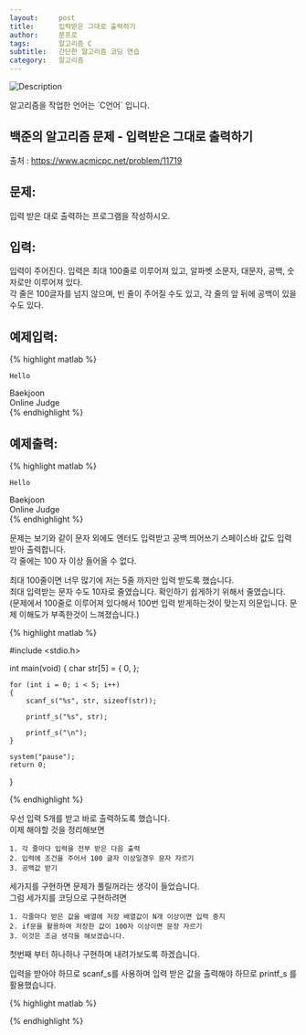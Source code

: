 ```yaml
---
layout:     post
title:      입력받은 그대로 출력하기
author:     쭌프로
tags:       알고리즘 C
subtitle:   간단한 알고리즘 코딩 연습
category:   알고리즘
---
```

<!-- Start Writing Below in Markdown -->


![Description](https://alalstjr.github.io/jjunpro.github.io/img/ag-bg.png)

<p>알고리즘을 작업한 언어는 `C언어` 입니다.</p>

## 백준의 알고리즘 문제 - 입력받은 그대로 출력하기

출처 : <a href="https://www.acmicpc.net/problem/11719">https://www.acmicpc.net/problem/11719</a>

## 문제:

<p>입력 받은 대로 출력하는 프로그램을 작성하시오.</p>

## 입력:

<p>
  입력이 주어진다. 입력은 최대 100줄로 이루어져 있고, 알파벳 소문자, 대문자, 공백, 숫자로만 이루어져 있다. <br/>
  각 줄은 100글자를 넘지 않으며, 빈 줄이 주어질 수도 있고, 각 줄의 앞 뒤에 공백이 있을 수도 있다.
</p>

## 예제입력:
{% highlight matlab %}

    Hello

Baekjoon     
   Online Judge    
{% endhighlight %}

## 예제출력:
{% highlight matlab %}

    Hello

Baekjoon     
   Online Judge    
{% endhighlight %}

<p>
  문제는 보기와 같이 문자 외에도 엔터도 입력받고 공백 띄어쓰기 스페이스바 값도 입력받아 출력합니다. <br/>
  각 줄에는 100 자 이상 들어올 수 없다.
</p>

<p>
  최대 100줄이면 너무 많기에 저는 5줄 까지만 입력 받도록 했습니다. <br/>
  최대 입력받는 문자 수도 10자로 줄였습니다. 확인하기 쉽게하기 위해서 줄였습니다. <br/>
  (문제에서 100줄로 이루어져 있다해서 100번 입력 받게하는것이 맞는지 의문입니다. 문제 이해도가 부족한것이 느껴졌습니다.)
</p>

{% highlight matlab %}

#include <stdio.h>

int main(void) 
{
	char str[5] = { 0, };

	for (int i = 0; i < 5; i++) 
	{
		scanf_s("%s", str, sizeof(str));

		printf_s("%s", str);

		printf_s("\n");
	}

	system("pause");
	return 0;
}

{% endhighlight %}

<p>
  우선 입력 5개를 받고 바로 출력하도록 했습니다. <br/>
  이제 해야할 것을 정리해보면 <br/>
	
	1. 각 줄마다 입력을 전부 받은 다음 출력
	2. 입력에 조건을 주어서 100 글자 이상일경우 문자 자르기
	3. 공백값 받기

  세가지를 구현하면 문제가 풀릴꺼라는 생각이 들었습니다. <br/>
  그럼 세가지를 코딩으로 구현하려면 <br/>
  
  	1. 각줄마다 받은 값을 배열에 저장 배열값이 N개 이상이면 입력 중지
	2. if문을 활용하여 저장한 값이 100자 이상이면 문장 자르기
	3. 이것은 조금 생각을 해보겠습니다.

  첫번째 부터 하나하나 구현하며 내려가보도록 하겠습니다.
</p>
	
<p>
  
</p>
	
<p>
  입력을 받아야 하므로 scanf_s를 사용하며 입력 받은 값을 출력해야 하므로 printf_s 를 활용했습니다.
</p>

{% highlight matlab %}

{% endhighlight %}
